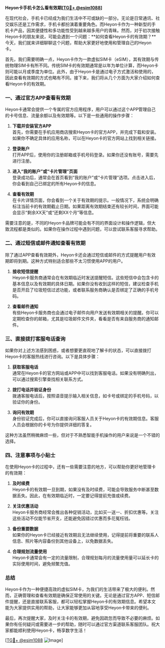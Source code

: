 **Heyon卡手机卡怎么看有效期[[TG💪+ @esim1088](https://t.me/s/esim1088)]**

在现代社会，手机卡已经成为我们生活中不可或缺的一部分。无论是日常通讯、社交娱乐还是工作需求，手机卡都扮演着重要角色。而Heyon卡作为一种新型的手机卡产品，因其便捷性和多功能性受到越来越多用户的青睐。然而，对于初次接触Heyon卡的朋友来说，可能会遇到一个问题：**如何查看Heyon卡的有效期？**今天，我们就来详细聊聊这个问题，帮助大家更好地使用和管理自己的Heyon卡。

首先，我们需要明确一点，Heyon卡作为一款虚拟SIM卡（eSIM），其有效期与传统物理SIM卡有所不同。传统SIM卡的有效期通常是以年为单位计算，而Heyon卡则可能以月或季度为单位。此外，由于Heyon卡是通过电子方式激活和使用的，因此查看有效期的方式也略有不同。接下来，我们将从几个方面为大家介绍如何查看Heyon卡的有效期。

### 一、通过官方APP查看有效期

Heyon卡通常会提供一个专属的官方应用程序，用户可以通过这个APP管理自己的卡号信息、流量余额以及有效期等。以下是一些通用的操作步骤：

1. **下载并安装官方APP**  
   首先，你需要在手机应用商店搜索Heyon卡的官方APP，并完成下载和安装。如果你不确定具体的应用名称，可以在Heyon卡的官方网站上找到相关链接。

2. **登录账户**  
   打开APP后，使用你的注册邮箱或手机号码登录。如果你还没有账号，需要先进行注册。

3. **进入“我的账户”或“卡片管理”页面**  
   登录成功后，通常会在首页看到“我的账户”或“卡片管理”选项。点击进入后，你会看到自己已绑定的所有Heyon卡的信息。

4. **查看有效期**  
   在卡片详情页面，你会看到一个关于有效期的提示。一般情况下，系统会明确标注当前卡的有效期截止日期。如果距离有效期结束还有较长时间，界面可能会显示“剩余XX天”或“还剩XX个月”等信息。

需要注意的是，不同的Heyon卡品牌可能会有不同的界面设计和操作逻辑，但大致流程都是类似的。如果你在操作过程中遇到问题，可以尝试联系客服寻求帮助。

### 二、通过短信或邮件通知查看有效期

除了通过APP查看有效期外，Heyon卡还会通过短信或邮件的方式提醒用户有效期即将到期。这种方式特别适合那些不太习惯使用APP的用户。

1. **接收短信提醒**  
   Heyon卡服务商通常会在有效期临近时发送提醒短信。这些短信中会包含卡的基本信息以及有效期的具体日期。如果你没有收到这样的短信，建议检查手机是否开启了垃圾短信过滤功能，或者联系服务商确认是否绑定了正确的手机号码。

2. **查看邮件通知**  
   有些Heyon卡服务商也会通过电子邮件向用户发送有效期相关的提醒。你可以定期检查你的邮箱，尤其是垃圾邮件文件夹，看看是否有来自服务商的通知邮件。

### 三、直接拨打客服电话查询

如果你对上述方法感到困惑，或者想要更直观地了解卡的状态，可以直接拨打Heyon卡的客服热线进行咨询。以下是具体步骤：

1. **获取客服电话**  
   通常在Heyon卡的官方网站或APP中可以找到客服电话。如果没有明确列出，可以通过搜索引擎查找相关联系方式。

2. **拨打电话并验证身份**  
   拨通客服电话后，按照语音提示输入相关信息，如卡号或绑定的手机号码，以验证你的身份。

3. **询问有效期**  
   身份验证完成后，你可以直接询问客服人员关于Heyon卡的有效期信息。客服人员会根据你的卡号为你提供详细的答复。

这种方法虽然稍微麻烦一些，但对于不熟悉智能手机操作的用户来说是一个不错的选择。

### 四、注意事项与小贴士

在使用Heyon卡的过程中，还有一些需要注意的地方，可以帮助你更好地管理卡的有效期：

1. **及时续费**  
   Heyon卡的有效期一旦到期，如果没有及时续费，可能会导致服务中断甚至数据丢失。因此，在有效期临近时，一定要记得提前充值或续费。

2. **关注优惠活动**  
   Heyon卡服务商经常会推出各种促销活动，比如买一送一、折扣优惠等。关注这些活动不仅能节省开支，还能避免因错过优惠而多花冤枉钱。

3. **备份重要数据**  
   如果你的Heyon卡已经接近有效期且无法继续使用，记得提前将重要的联系人信息、照片等内容备份到其他设备上，以免数据丢失。

4. **合理规划流量使用**  
   Heyon卡通常会有一定的流量限制，合理规划每月的流量使用量可以延长卡的实际使用时间，避免频繁充值。

### 总结

Heyon卡作为一种便捷高效的虚拟SIM卡，为我们的生活带来了极大的便利。然而，正确管理和查看有效期是确保正常使用的关键。无论是通过官方APP、短信邮件提醒，还是直接联系客服，都可以轻松掌握Heyon卡的有效期信息。希望本文能为大家提供实用的帮助，让大家能够更加从容地享受Heyon卡带来的便利。

最后，再次提醒大家，及时关注卡的有效期，避免因疏忽而导致不必要的麻烦。如果你有任何疑问或需要进一步的帮助，随时可以通过官方渠道联系客服团队。祝大家都能顺利使用Heyon卡，畅享数字生活！

[[TG💪+ @esim1088](https://t.me/s/esim1088) ![Image](https://i.postimg.cc/4NQfJmqS/Snipaste-2025-05-13-00-14-12.png)]